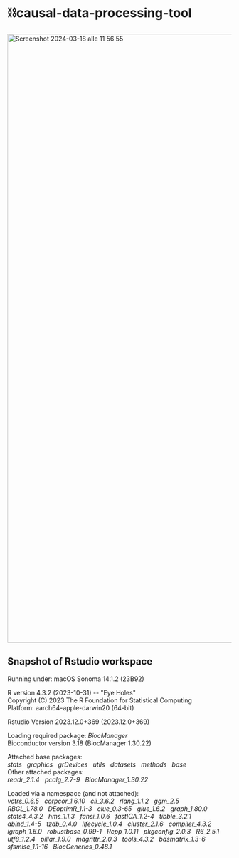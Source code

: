 # ⛓️causal-data-processing-tool
<img width="1365" alt="Screenshot 2024-03-18 alle 11 56 55" src="https://github.com/Camilla9347/causal-data-processing-tool/assets/50362663/fb99fa38-b031-4317-a1bf-2e80c5e1bd6b">

## Snapshot of Rstudio workspace

Running under: macOS Sonoma 14.1.2 (23B92)

R version 4.3.2 (2023-10-31) -- "Eye Holes"  
Copyright (C) 2023 The R Foundation for Statistical Computing  
Platform: aarch64-apple-darwin20 (64-bit)  

Rstudio Version 2023.12.0+369 (2023.12.0+369)  

Loading required package: *BiocManager*  
Bioconductor version 3.18 (BiocManager 1.30.22)

Attached base packages:  
*stats* &nbsp; *graphics* &nbsp; *grDevices* &nbsp; *utils* &nbsp; *datasets* &nbsp; *methods* &nbsp; *base*  
Other attached packages:  
*readr_2.1.4* &nbsp; *pcalg_2.7-9* &nbsp; *BiocManager_1.30.22*

Loaded via a namespace (and not attached):  
*vctrs_0.6.5* &nbsp; *corpcor_1.6.10* &nbsp; *cli_3.6.2* &nbsp; *rlang_1.1.2* &nbsp; *ggm_2.5*  
*RBGL_1.78.0* &nbsp; *DEoptimR_1.1-3* &nbsp; *clue_0.3-65* &nbsp; *glue_1.6.2* &nbsp; *graph_1.80.0*  
*stats4_4.3.2* &nbsp; *hms_1.1.3* &nbsp; *fansi_1.0.6* &nbsp; *fastICA_1.2-4* &nbsp; *tibble_3.2.1*  
*abind_1.4-5* &nbsp; *tzdb_0.4.0* &nbsp; *lifecycle_1.0.4* &nbsp; *cluster_2.1.6* &nbsp; *compiler_4.3.2*  
*igraph_1.6.0* &nbsp; *robustbase_0.99-1* &nbsp; *Rcpp_1.0.11* &nbsp; *pkgconfig_2.0.3* &nbsp; *R6_2.5.1*  
*utf8_1.2.4* &nbsp; *pillar_1.9.0* &nbsp; *magrittr_2.0.3* &nbsp; *tools_4.3.2* &nbsp; *bdsmatrix_1.3-6*  
*sfsmisc_1.1-16* &nbsp; *BiocGenerics_0.48.1*  
